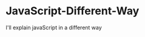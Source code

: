                                                                                                                                                                                     
# JavaScript-Different-Way
I'll explain javaScript in a different way       
  










